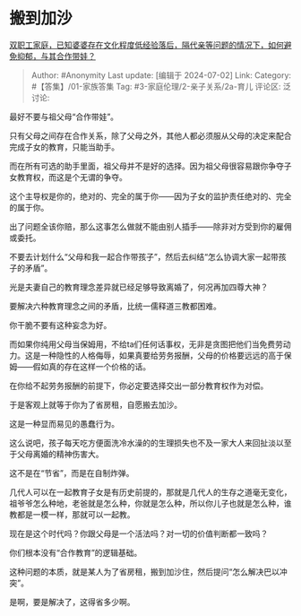 # 搬到加沙
[双职工家庭，已知婆婆存在文化程度低经验落后，隔代亲等问题的情况下，如何避免抑郁，与其合作带娃？](https://www.zhihu.com/question/660341827/answer/3549279216)

> Author: #Anonymity
> Last update: [编辑于 2024-07-02]
> Link:
> Category: #【答集】/01-家族答集
> Tag: #3-家庭伦理/2-亲子关系/2a-育儿
> 评论区:
> 泛讨论:

最好不要与祖父母“合作带娃”。

只有父母之间存在合作关系，除了父母之外，其他人都必须服从父母的决定来配合完成子女的教育，只能当助手。

而在所有可选的助手里面，祖父母并不是好的选择。因为祖父母很容易跟你争夺子女教育权，而这是个无谓的争夺。

这个主导权是你的，绝对的、完全的属于你——因为子女的监护责任绝对的、完全的属于你。

出了问题全该你赔，那么这事怎么做就不能由别人插手——除非对方受到你的雇佣或委托。

不要去计划什么“父母和我一起合作带孩子”，然后去纠结“怎么协调大家一起带孩子的矛盾”。

光是夫妻自己的教育理念差异就已经足够导致离婚了，何况再加四尊大神？

要解决六种教育理念之间的矛盾，比统一儒释道三教都困难。

你干脆不要有这种妄念为好。

而如果你纯用父母当保姆用，不给ta们任何话事权，无非是贪图把他们当免费劳动力。这是一种隐性的人格侮辱，如果真要给劳务报酬，父母的价格要远远的高于保姆——假如真的存在这样一个价格的话。

在你给不起劳务报酬的前提下，你必定要选择交出一部分教育权作为对偿。

于是客观上就等于你为了省房租，自愿搬去加沙。

这是一种显而易见的愚蠢行为。

这么说吧，孩子每天吃方便面洗冷水澡的的生理损失也不及一家大人来回扯淡以至于父母离婚的精神伤害大。

这不是在“节省”，而是在自制炸弹。

几代人可以在一起教育子女是有历史前提的，那就是几代人的生存之道毫无变化，祖爷爷怎么种地，老爸就是怎么种，你就是怎么种，所以你儿子也就是怎么种，谁教都是一模一样，那就可以一起教。

现在是这个时代吗？你跟父母是一个活法吗？对一切的价值判断都一致吗？

你们根本没有“合作教育”的逻辑基础。

这种问题的本质，就是某人为了省房租，搬到加沙住，然后提问“怎么解决巴以冲突”。

是啊，要是解决了，这得省多少啊。
